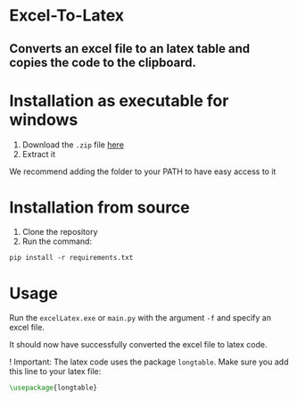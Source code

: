 # Excel-To-Latex
## Converts an excel file to an latex table and copies the code to the clipboard.

# Installation as executable for windows
1. Download the `.zip` file [here]()
2. Extract it

We recommend adding the folder to your PATH to have easy access to it

# Installation from source
1. Clone the repository
2. Run the command: 
```
pip install -r requirements.txt
```

# Usage
Run the `excelLatex.exe` or `main.py` with the argument `-f` and specify an
excel file.

It should now have successfully converted the excel file to latex code.

! Important: The latex code uses the package `longtable`. Make sure you add this line to your latex file:
```Latex
\usepackage{longtable}
```
